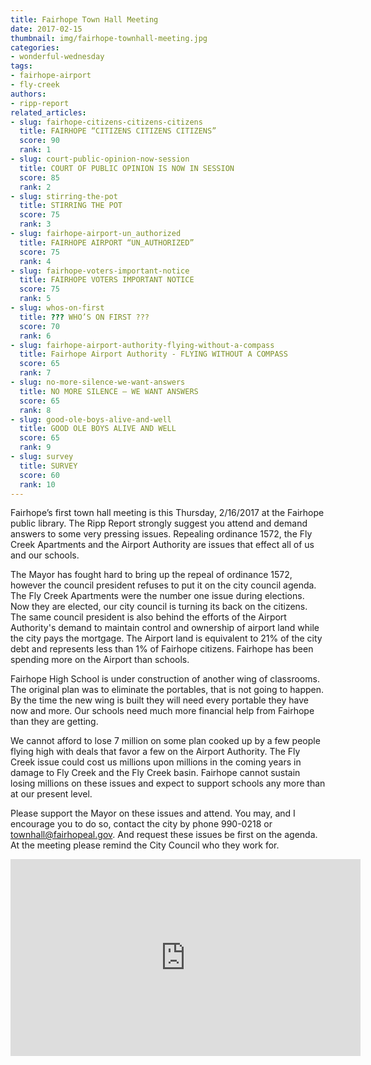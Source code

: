 ```yaml
---
title: Fairhope Town Hall Meeting
date: 2017-02-15
thumbnail: img/fairhope-townhall-meeting.jpg
categories:
- wonderful-wednesday
tags:
- fairhope-airport
- fly-creek
authors:
- ripp-report
related_articles:
- slug: fairhope-citizens-citizens-citizens
  title: FAIRHOPE “CITIZENS CITIZENS CITIZENS”
  score: 90
  rank: 1
- slug: court-public-opinion-now-session
  title: COURT OF PUBLIC OPINION IS NOW IN SESSION
  score: 85
  rank: 2
- slug: stirring-the-pot
  title: STIRRING THE POT
  score: 75
  rank: 3
- slug: fairhope-airport-un_authorized
  title: FAIRHOPE AIRPORT “UN_AUTHORIZED”
  score: 75
  rank: 4
- slug: fairhope-voters-important-notice
  title: FAIRHOPE VOTERS IMPORTANT NOTICE
  score: 75
  rank: 5
- slug: whos-on-first
  title: ??? WHO’S ON FIRST ???
  score: 70
  rank: 6
- slug: fairhope-airport-authority-flying-without-a-compass
  title: Fairhope Airport Authority - FLYING WITHOUT A COMPASS
  score: 65
  rank: 7
- slug: no-more-silence-we-want-answers
  title: NO MORE SILENCE — WE WANT ANSWERS
  score: 65
  rank: 8
- slug: good-ole-boys-alive-and-well
  title: GOOD OLE BOYS ALIVE AND WELL
  score: 65
  rank: 9
- slug: survey
  title: SURVEY
  score: 60
  rank: 10
---
```

Fairhope’s first town hall meeting is this Thursday, 2/16/2017 at the Fairhope public library. The Ripp Report strongly suggest you attend and demand answers to some very pressing issues. Repealing ordinance 1572, the Fly Creek Apartments and the Airport Authority are issues that effect all of us and our schools.

The Mayor has fought hard to bring up the repeal of ordinance 1572, however the council president refuses to put it on the city council agenda. The Fly Creek Apartments were the number one issue during elections. Now they are elected, our city council is turning its back on the citizens. The same council president is also behind the efforts of the Airport Authority's demand to maintain control and ownership of airport land while the city pays the mortgage. The Airport land is equivalent to 21% of the city debt and represents less than 1% of Fairhope citizens. Fairhope has been spending more on the Airport than schools.

Fairhope High School is under construction of another wing of classrooms. The original plan was to eliminate the portables, that is not going to happen. By the time the new wing is built they will need every portable they have now and more. Our schools need much more financial help from Fairhope than they are getting.

We cannot afford to lose 7 million on some plan cooked up by a few people flying high with deals that favor a few on the Airport Authority. The Fly Creek issue could cost us millions upon millions in the coming years in damage to Fly Creek and the Fly Creek basin. Fairhope cannot sustain losing millions on these issues and expect to support schools any more than at our present level.

Please support the Mayor on these issues and attend. You may, and I encourage you to do so, contact the city by phone 990-0218 or [townhall@fairhopeal.gov](mailto:townhall@fairhopeal.gov). And request these issues be first on the agenda. At the meeting please remind the City Council who they work for.

<iframe src="https://cdn.rippreport.com/wp-content/uploads/2017/02/w6uT08gfiWc" width="560" height="315" frameborder="0" allowfullscreen="allowfullscreen"></iframe>
